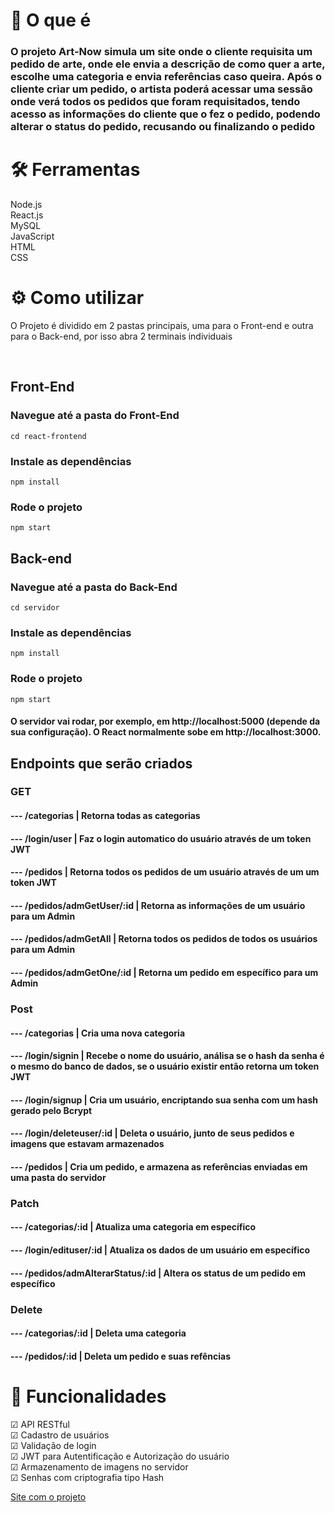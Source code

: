 # 📖 O que é
### O projeto Art-Now simula um site onde o cliente requisita um pedido de arte, onde ele envia a descrição de como quer a arte, escolhe uma categoria e envia referências caso queira. Após o cliente criar um pedido, o artista poderá acessar uma sessão onde verá todos os pedidos que foram requisitados, tendo acesso as informações do cliente que o fez o pedido, podendo alterar o status do pedido, recusando ou finalizando o pedido

# 🛠️ Ferramentas

  Node.js <br>
  React.js <br>
  MySQL <br>
  JavaScript <br>
  HTML <br>
  CSS <br>

# ⚙ Como utilizar
<p>O Projeto é dividido em 2 pastas principais, uma para o Front-end e outra para o Back-end, por isso abra 2 terminais individuais</p> <br>

## Front-End

### Navegue até a pasta do Front-End
    cd react-frontend
### Instale as dependências
    npm install
### Rode o projeto
    npm start

## Back-end

### Navegue até a pasta do Back-End
    cd servidor
### Instale as dependências
    npm install
### Rode o projeto
    npm start

#### O servidor vai rodar, por exemplo, em http://localhost:5000 (depende da sua configuração). O React normalmente sobe em http://localhost:3000.

## Endpoints que serão criados

### GET
#### --- /categorias | Retorna todas as categorias
#### --- /login/user | Faz o login automatico do usuário através de um token JWT
#### --- /pedidos | Retorna todos os pedidos de um usuário através de um um token JWT
#### --- /pedidos/admGetUser/:id | Retorna as informações de um usuário para um Admin
#### --- /pedidos/admGetAll | Retorna todos os pedidos de todos os usuários para um Admin
#### --- /pedidos/admGetOne/:id | Retorna um pedido em específico para um Admin
### Post
#### --- /categorias | Cria uma nova categoria
#### --- /login/signin | Recebe o nome do usuário, análisa se o hash da senha é o mesmo do banco de dados, se o usuário existir então retorna um token JWT
#### --- /login/signup | Cria um usuário, encriptando sua senha com um hash gerado pelo Bcrypt
#### --- /login/deleteuser/:id | Deleta o usuário, junto de seus pedidos e imagens que estavam armazenados
#### --- /pedidos | Cria um pedido, e armazena as referências enviadas em uma pasta do servidor
### Patch
#### --- /categorias/:id | Atualiza uma categoria em específico
#### --- /login/edituser/:id | Atualiza os dados de um usuário em específico
#### --- /pedidos/admAlterarStatus/:id | Altera os status de um pedido em específico
### Delete
#### --- /categorias/:id | Deleta uma categoria
#### --- /pedidos/:id | Deleta um pedido e suas refências

# 🎯 Funcionalidades
☑ API RESTful <br>
☑ Cadastro de usuários <br>
☑ Validação de login <br>
☑ JWT para Autentificação e Autorização do usuário <br>
☑ Armazenamento de imagens no servidor <br>
☑ Senhas com criptografia tipo Hash <br>

[Site com o projeto](https://joelribeirod.github.io/projeto-artnow/)
